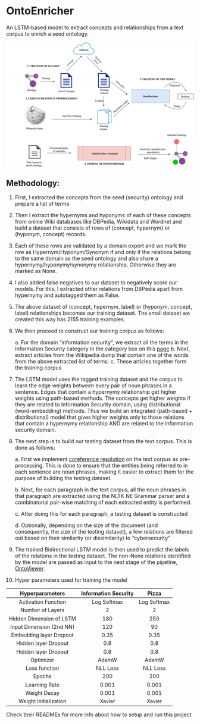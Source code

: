 # OntoEnricher

An LSTM-based model to extract concepts and relationships from a text corpus to enrich a seed ontology.

![OntoEnricher](OntoEnricher.jpg)

## Methodology:

1.  First, I extracted the concepts from the seed (security) ontology and prepare a list of terms


2.  Then I extract the hypernyms and hyponyms of each of these concepts from online Wiki databases like DBPedia, Wikidata and Wordnet and build a dataset that consists of rows of (concept, hypernym) or (hyponym, concept) records.
    

  

3.  Each of these rows are validated by a domain expert and we mark the row as Hypernym/Hyponym/Synonym if and only if the relations belong to the same domain as the seed ontology and also share a hypernymy/hyponymy/synonymy relationship. Otherwise they are marked as None.
    

  

4.  I also added false negatives to our dataset to negatively score our models. For this, I extracted other relations from DBPedia apart from hypernymy and autotagged them as False.
    

  

5.  The above dataset of (concept, hypernym, label) or (hyponym, concept, label) relationships becomes our training dataset. The small dataset we created this way has 2155 training examples.
    

  

6.  We then proceed to construct our training corpus as follows:
    

	a.  For the domain “information security”, we extract all the terms in the Information Security category in the category box on this [page](https://en.wikipedia.org/wiki/Information_security)
	b.  Next, extract articles from the Wikipedia dump that contain one of the words from the above extracted list of terms.
  c.  These articles together form the training corpus
    

  

7.  The LSTM model uses the tagged training dataset and the corpus to learn the edge weights between every pair of noun phrases in a sentence. Edges that contain a hypernymy relationship get higher weights using path-based methods. The concepts get higher weights if they are related to Information Security domain, using distributional (word-embedding) methods. Thus we build an integrated (path-based + distributional) model that gives higher weights only to those relations that contain a hypernymy relationship AND are related to the information security domain.
    

  

8.  The next step is to build our testing dataset from the text corpus. This is done as follows:
    

	a.  First we implement [coreference resolution](https://github.com/huggingface/neuralcoref) on the text corpus as pre-processing. This is done to ensure that the entities being referred to in each sentence are noun phrases, making it easier to extract them for the purpose of building the testing dataset.
	    
	b.  Next, for each paragraph in the text corpus, all the noun phrases in that paragraph are extracted using the NLTK NE Grammar parser and a combinatorial pair-wise matching of each extracted entity is performed.
	    
	c.  After doing this for each paragraph, a testing dataset is constructed
    
	d.  Optionally, depending on the size of the document (and consequently, the size of the testing dataset), a few relations are filtered out based on their similarity (or dissimilarity) to “cybersecurity”
    

  

9.  The trained Bidirectional LSTM model is then used to predict the labels of the relations in the testing dataset. The non-None relations identified by the model are passed as input to the next stage of the pipeline, [OntoViewer](https://github.com/Remorax/SIREN-Research/tree/master/OntoViewer).

10. Hyper parameters used for training the model

| Hyperparameters | Information Security | Pizza |
|:-:|:-:|:-:|
| Activation Function  | Log Softmax | Log Softmax |
| Number of Layers  | 2  | 2 |
| Hidden Dimension of LSTM  | 180 | 250 |
| Input Dimension (2nd NN)  | 120  | 90 |
| Embedding layer Dropout  | 0.35  | 0.35 |
| Hidden layer Dropout  | 0.8  | 0.8 |
| Hidden layer Dropout  | 0.8  | 0.8 |
| Optimizer  | AdamW  | AdamW |
| Loss function  | NLL Loss  | NLL Loss |
| Epochs  | 200  | 200 |
| Learning Rate  | 0.001  | 0.001 |
| Weight Decay  | 0.001  | 0.001 |
| Weight Initialization  | Xavier  | Xavier |


Check their READMEs for more info about how to setup and run this project 
